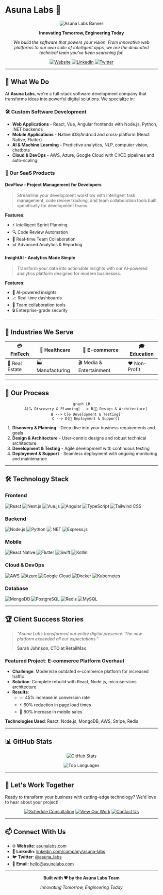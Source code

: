 # Asuna Labs 🚀

<div align="center">

![Asuna Labs Banner](https://images.unsplash.com/photo-1518770660439-4636190af475?w=1200&h=400&fit=crop&crop=center)

**Innovating Tomorrow, Engineering Today**

_We build the software that powers your vision. From innovative web platforms to our own suite of intelligent apps, we are the dedicated technical team you've been searching for._

[![Website](https://img.shields.io/badge/Website-asunalabs.com-blue?style=for-the-badge)](https://asunalabs.com)
[![LinkedIn](https://img.shields.io/badge/LinkedIn-Company-0077B5?style=for-the-badge&logo=linkedin)](https://www.linkedin.com/company/asuna-labs)
[![Twitter](https://img.shields.io/badge/Twitter-@asuna__labs-1DA1F2?style=for-the-badge&logo=twitter)](https://twitter.com/asuna_labs)

</div>

---

## 🎯 What We Do

At **Asuna Labs**, we're a full-stack software development company that transforms ideas into powerful digital solutions. We specialize in:

### 🛠️ Custom Software Development

- **Web Applications** - React, Vue, Angular frontends with Node.js, Python, .NET backends
- **Mobile Applications** - Native iOS/Android and cross-platform (React Native, Flutter)
- **AI & Machine Learning** - Predictive analytics, NLP, computer vision, chatbots
- **Cloud & DevOps** - AWS, Azure, Google Cloud with CI/CD pipelines and auto-scaling

### 📱 Our SaaS Products

#### DevFlow - Project Management for Developers

> Streamline your development workflow with intelligent task management, code review tracking, and team collaboration tools built specifically for development teams.

**Features:**

- ⚡ Intelligent Sprint Planning
- 🔍 Code Review Automation
- 👥 Real-time Team Collaboration
- 📊 Advanced Analytics & Reporting

#### InsightAI - Analytics Made Simple

> Transform your data into actionable insights with our AI-powered analytics platform designed for modern businesses.

**Features:**

- 🤖 AI-powered insights
- 📈 Real-time dashboards
- 🤝 Team collaboration tools
- 🔒 Enterprise-grade security

---

## 🏢 Industries We Serve

<div align="center">

| 💳 FinTech     | 🏥 Healthcare    | 🛒 E-commerce            | 🎓 Education  |
| -------------- | ---------------- | ------------------------ | ------------- |
| 🏢 Real Estate | 🏭 Manufacturing | 🎬 Media & Entertainment | ❤️ Non-Profit |

</div>

---

## 🚀 Our Process

<div align="center">

```mermaid
graph LR
    A[🔍 Discovery & Planning] --> B[🎨 Design & Architecture]
    B --> C[⚙️ Development & Testing]
    C --> D[🚀 Deployment & Support]
```

</div>

1. **Discovery & Planning** - Deep dive into your business requirements and goals
2. **Design & Architecture** - User-centric designs and robust technical architecture
3. **Development & Testing** - Agile development with continuous testing
4. **Deployment & Support** - Seamless deployment with ongoing monitoring and maintenance

---

## 🛠️ Technology Stack

### Frontend

![React](https://img.shields.io/badge/React-20232A?style=for-the-badge&logo=react&logoColor=61DAFB)
![Next.js](https://img.shields.io/badge/Next.js-000000?style=for-the-badge&logo=next.js&logoColor=white)
![Vue.js](https://img.shields.io/badge/Vue.js-35495E?style=for-the-badge&logo=vue.js&logoColor=4FC08D)
![Angular](https://img.shields.io/badge/Angular-DD0031?style=for-the-badge&logo=angular&logoColor=white)
![TypeScript](https://img.shields.io/badge/TypeScript-007ACC?style=for-the-badge&logo=typescript&logoColor=white)
![Tailwind CSS](https://img.shields.io/badge/Tailwind_CSS-38B2AC?style=for-the-badge&logo=tailwind-css&logoColor=white)

### Backend

![Node.js](https://img.shields.io/badge/Node.js-43853D?style=for-the-badge&logo=node.js&logoColor=white)
![Python](https://img.shields.io/badge/Python-3776AB?style=for-the-badge&logo=python&logoColor=white)
![.NET](https://img.shields.io/badge/.NET-5C2D91?style=for-the-badge&logo=.net&logoColor=white)
![Express.js](https://img.shields.io/badge/Express.js-404D59?style=for-the-badge)

### Mobile

![React Native](https://img.shields.io/badge/React_Native-20232A?style=for-the-badge&logo=react&logoColor=61DAFB)
![Flutter](https://img.shields.io/badge/Flutter-02569B?style=for-the-badge&logo=flutter&logoColor=white)
![Swift](https://img.shields.io/badge/Swift-FA7343?style=for-the-badge&logo=swift&logoColor=white)
![Kotlin](https://img.shields.io/badge/Kotlin-0095D5?style=for-the-badge&logo=kotlin&logoColor=white)

### Cloud & DevOps

![AWS](https://img.shields.io/badge/AWS-232F3E?style=for-the-badge&logo=amazon-aws&logoColor=white)
![Azure](https://img.shields.io/badge/Azure-0089D0?style=for-the-badge&logo=microsoft-azure&logoColor=white)
![Google Cloud](https://img.shields.io/badge/Google_Cloud-4285F4?style=for-the-badge&logo=google-cloud&logoColor=white)
![Docker](https://img.shields.io/badge/Docker-2496ED?style=for-the-badge&logo=docker&logoColor=white)
![Kubernetes](https://img.shields.io/badge/Kubernetes-326ce5?style=for-the-badge&logo=kubernetes&logoColor=white)

### Database

![MongoDB](https://img.shields.io/badge/MongoDB-4EA94B?style=for-the-badge&logo=mongodb&logoColor=white)
![PostgreSQL](https://img.shields.io/badge/PostgreSQL-316192?style=for-the-badge&logo=postgresql&logoColor=white)
![Redis](https://img.shields.io/badge/Redis-DC382D?style=for-the-badge&logo=redis&logoColor=white)
![MySQL](https://img.shields.io/badge/MySQL-005C84?style=for-the-badge&logo=mysql&logoColor=white)

---

## 🏆 Client Success Stories

> _"Asuna Labs transformed our entire digital presence. The new platform exceeded all our expectations."_
>
> **Sarah Johnson, CTO at RetailMax**

### Featured Project: E-commerce Platform Overhaul

- **Challenge**: Modernize outdated e-commerce platform for increased traffic
- **Solution**: Complete rebuild with React, Node.js, microservices architecture
- **Results**:
  - 📈 45% increase in conversion rate
  - ⚡ 60% reduction in page load times
  - 📱 80% increase in mobile sales

**Technologies Used**: React, Node.js, MongoDB, AWS, Stripe, Redis

---

## 📊 GitHub Stats

<div align="center">

![GitHub Stats](https://github-readme-stats.vercel.app/api?username=asunalabs&show_icons=true&theme=dark&hide_border=true&bg_color=0D1117&title_color=58A6FF&text_color=C9D1D9&icon_color=58A6FF)

![Top Languages](https://github-readme-stats.vercel.app/api/top-langs/?username=asunalabs&layout=compact&theme=dark&hide_border=true&bg_color=0D1117&title_color=58A6FF&text_color=C9D1D9)

</div>

---

## 🤝 Let's Work Together

Ready to transform your business with cutting-edge technology? We'd love to hear about your project!

<div align="center">

[![Schedule Consultation](https://img.shields.io/badge/Schedule_Consultation-4285F4?style=for-the-badge&logo=google-calendar&logoColor=white)](https://calendly.com/asuna-labs)
[![View Our Work](https://img.shields.io/badge/View_Our_Work-FF6B6B?style=for-the-badge&logo=portfolio&logoColor=white)](https://asunalabs.com/client-work)
[![Contact Us](https://img.shields.io/badge/Contact_Us-00D4AA?style=for-the-badge&logo=mail&logoColor=white)](https://asunalabs.com/contact)

</div>

---

## 📫 Connect With Us

- 🌐 **Website**: [asunalabs.com](https://asunalabs.com)
- 💼 **LinkedIn**: [linkedin.com/company/asuna-labs](https://www.linkedin.com/company/asuna-labs)
- 🐦 **Twitter**: [@asuna_labs](https://twitter.com/asuna_labs)
- 📧 **Email**: hello@asunalabs.com

---

<div align="center">

**Built with ❤️ by the Asuna Labs Team**

_Innovating Tomorrow, Engineering Today_

</div>
